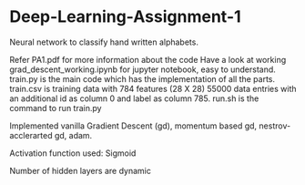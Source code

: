 # Deep-Learning-Assignment-1
Neural network to classify hand written alphabets.

Refer PA1.pdf for more information about the code
Have a look at working grad_descent_working.ipynb for jupyter notebook, easy to understand.
train.py is the main code which has the implementation of all the parts.
train.csv is training data with 784 features (28 X 28) 55000 data entries with an additional id as column 0 and label as column 785.
run.sh is the command to run train.py

Implemented vanilla Gradient Descent (gd), momentum based gd, nestrov-acclerarted gd, adam.

Activation function used: Sigmoid

Number of hidden layers are dynamic

